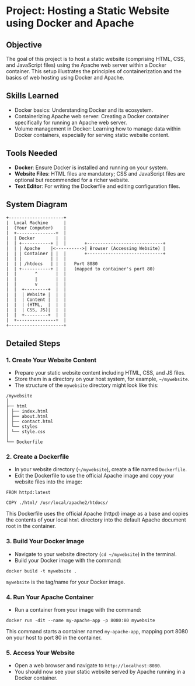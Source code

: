 # Project: Hosting a Static Website using Docker and Apache

## Objective

The goal of this project is to host a static website (comprising HTML, CSS, and JavaScript files) using the Apache web server within a Docker container. This setup illustrates the principles of containerization and the basics of web hosting using Docker and Apache.

## Skills Learned

- Docker basics: Understanding Docker and its ecosystem.
- Containerizing Apache web server: Creating a Docker container specifically for running an Apache web server.
- Volume management in Docker: Learning how to manage data within Docker containers, especially for serving static website content.

## Tools Needed

- **Docker**: Ensure Docker is installed and running on your system.
- **Website Files**: HTML files are mandatory; CSS and JavaScript files are optional but recommended for a richer website.
- **Text Editor**: For writing the Dockerfile and editing configuration files.

## System Diagram

```
+---------------------+
|  Local Machine      |
|  (Your Computer)    |
|  +---------------+  |
|  | Docker        |  |
|  | +-----------+ |  |       +-----------------------------+
|  | | Apache    |<---------->| Browser (Accessing Website) |
|  | | Container | |  |       +-----------------------------+
|  | |           | |  |
|  | | /htdocs   | |  |   Port 8080
|  | +-----------+ |  |   (mapped to container's port 80)
|  |       ^       |  |
|  |       |       |  |
|  |       v       |  |
|  |  +---------+  |  |
|  |  | Website |  |  |
|  |  | Content |  |  |
|  |  | (HTML,  |  |  |
|  |  | CSS, JS)|  |  |
|  |  +---------+  |  |
|  +---------------+  |
+---------------------+
```

## Detailed Steps

### 1. Create Your Website Content

- Prepare your static website content including HTML, CSS, and JS files.
- Store them in a directory on your host system, for example, `~/mywebsite`.
- The structure of the `mywebsite` directory might look like this:

```
/mywebsite
│
├── html
│ ├── index.html
│ ├── about.html
│ ├── contact.html
│ └── styles
│ └── style.css
│
└── Dockerfile
```

### 2. Create a Dockerfile

- In your website directory (`~/mywebsite`), create a file named `Dockerfile`.
- Edit the Dockerfile to use the official Apache image and copy your website files into the image:

```
FROM httpd:latest

COPY ./html/ /usr/local/apache2/htdocs/
```

This Dockerfile uses the official Apache (httpd) image as a base and copies the contents of your local `html` directory into the default Apache document root in the container.

### 3. Build Your Docker Image

- Navigate to your website directory (`cd ~/mywebsite`) in the terminal.
- Build your Docker image with the command:

```
docker build -t mywebsite .
```

`mywebsite` is the tag/name for your Docker image.

### 4. Run Your Apache Container

- Run a container from your image with the command:

```
docker run -dit --name my-apache-app -p 8080:80 mywebsite
```

This command starts a container named `my-apache-app`, mapping port 8080 on your host to port 80 in the container.

### 5. Access Your Website

- Open a web browser and navigate to `http://localhost:8080`.
- You should now see your static website served by Apache running in a Docker container.
